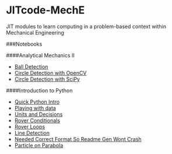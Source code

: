 
JITcode-MechE
=============

JIT modules to learn computing in a problem-based context within Mechanical Engineering

###Notebooks

####Analytical Mechanics II
* [Ball Detection](http://nbviewer.ipython.org/urls/github.com/barbagroup/JITcode-MechE/blob/dev/module01_Analytical_Mechanics_II/00_Lesson00_Ball_Detection.ipynb)
* [Circle Detection with OpenCV](http://nbviewer.ipython.org/urls/github.com/barbagroup/JITcode-MechE/blob/dev/module01_Analytical_Mechanics_II/00_Lesson00_Circle_Detection_with_OpenCV.ipynb)
* [Circle Detection with SciPy](http://nbviewer.ipython.org/urls/github.com/barbagroup/JITcode-MechE/blob/dev/module01_Analytical_Mechanics_II/00_Lesson00_Circle_Detection_with_SciPy.ipynb)

####Introduction to Python
* [Quick Python Intro](http://nbviewer.ipython.org/urls/github.com/barbagroup/JITcode-MechE/blob/dev/module00_Introduction_to_Python/00_Lesson00_Quick_Python_Intro.ipynb)
* [Playing with data](http://nbviewer.ipython.org/urls/github.com/barbagroup/JITcode-MechE/blob/dev/module00_Introduction_to_Python/01_Lesson01_Playing_with_data.ipynb)
* [Units and Decisions](http://nbviewer.ipython.org/urls/github.com/barbagroup/JITcode-MechE/blob/dev/module00_Introduction_to_Python/02_Lesson02_Units_and_Decisions.ipynb)
* [Rover Conditionals](http://nbviewer.ipython.org/urls/github.com/barbagroup/JITcode-MechE/blob/dev/module00_Introduction_to_Python/03_Lesson03_Rover_Conditionals.ipynb)
* [Rover Loops](http://nbviewer.ipython.org/urls/github.com/barbagroup/JITcode-MechE/blob/dev/module00_Introduction_to_Python/04_Lesson04_Rover_Loops.ipynb)
* [Line Detection](http://nbviewer.ipython.org/urls/github.com/barbagroup/JITcode-MechE/blob/dev/module00_Introduction_to_Python/06_Lesson06_Line_Detection.ipynb)
* [Needed Correct Format So Readme Gen Wont Crash](http://nbviewer.ipython.org/urls/github.com/barbagroup/JITcode-MechE/blob/dev/module00_Introduction_to_Python/99_Lesson99_Needed_Correct_Format_So_Readme_Gen_Wont_Crash.ipynb)
* [Particle on Parabola](http://nbviewer.ipython.org/urls/github.com/barbagroup/JITcode-MechE/blob/dev/module00_Introduction_to_Python/99_Lesson99_Particle_on_Parabola.ipynb)
